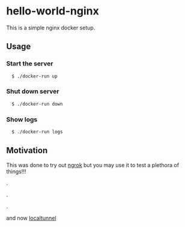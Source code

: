 # hello-world-nginx

This is a simple nginx docker setup.

## Usage

### Start the server

```bash
  $ ./docker-run up
```

### Shut down server

```bash
  $ ./docker-run down
```

### Show logs

```bash
  $ ./docker-run logs
```


## Motivation

This was done to try out [ngrok](https://ngrok.com/) but you may use it to test a plethora of things!!!

.

.

.

and now [localtunnel](https://localtunnel.github.io/www/)